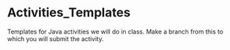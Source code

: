 # Activities_Templates
Templates for Java activities we will do in class. Make a branch from this to which you will submit the activity.
